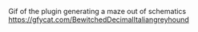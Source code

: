 Gif of the plugin generating a maze out of schematics
https://gfycat.com/BewitchedDecimalItaliangreyhound
